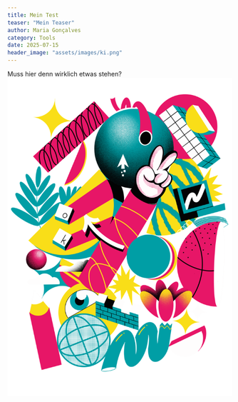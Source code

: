 ```yaml
---
title: Mein Test
teaser: "Mein Teaser"
author: Maria Gonçalves
category: Tools
date: 2025-07-15
header_image: "assets/images/ki.png"
---
```

Muss hier denn wirklich etwas stehen?
![](assets/images/graffiti.png)